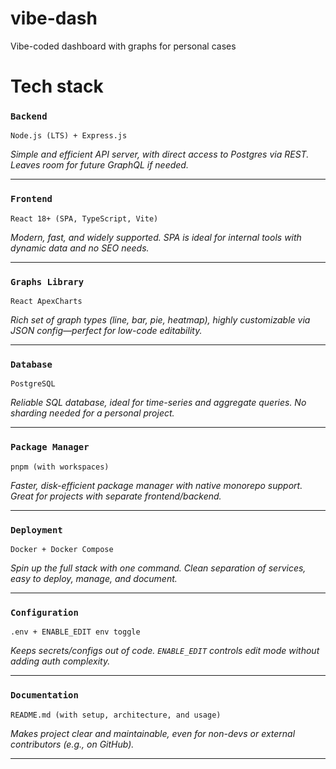 # vibe-dash
Vibe-coded dashboard with graphs for personal cases

# Tech stack
### `Backend`
```
Node.js (LTS) + Express.js
```

*Simple and efficient API server, with direct access to Postgres via REST. Leaves room for future GraphQL if needed.*

---

### `Frontend`

```
React 18+ (SPA, TypeScript, Vite)
```

*Modern, fast, and widely supported. SPA is ideal for internal tools with dynamic data and no SEO needs.*

---

### `Graphs Library`

```
React ApexCharts
```

*Rich set of graph types (line, bar, pie, heatmap), highly customizable via JSON config—perfect for low-code editability.*

---

### `Database`

```
PostgreSQL
```

*Reliable SQL database, ideal for time-series and aggregate queries. No sharding needed for a personal project.*

---

### `Package Manager`

```
pnpm (with workspaces)
```

*Faster, disk-efficient package manager with native monorepo support. Great for projects with separate frontend/backend.*

---

### `Deployment`

```
Docker + Docker Compose
```

*Spin up the full stack with one command. Clean separation of services, easy to deploy, manage, and document.*

---

### `Configuration`

```
.env + ENABLE_EDIT env toggle
```

*Keeps secrets/configs out of code. `ENABLE_EDIT` controls edit mode without adding auth complexity.*

---

### `Documentation`

```
README.md (with setup, architecture, and usage)
```

*Makes project clear and maintainable, even for non-devs or external contributors (e.g., on GitHub).*

---
